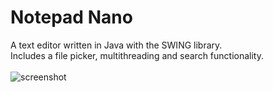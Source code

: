 # Notepad Nano
A text editor written in Java with the SWING library. \
Includes a file picker, multithreading and search functionality.\
\
![screenshot](screen.png)
